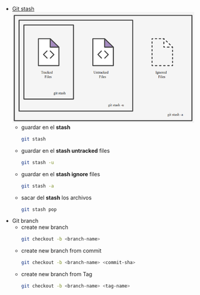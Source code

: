 - [Git stash](https://www.atlassian.com/git/tutorials/saving-changes/git-stash) 
  ![image.png](../assets/image_1644800480829_0.png)
	- guardar en el **stash**
	  ```sh 
	  git stash
	  ```
	- guardar en el **stash untracked** files
	  ``` sh
	  git stash -u
	  ```
	- guardar en el **stash ignore** files
	  ``` sh
	  git stash -a
	  ```
	- sacar del **stash** los archivos
	  ```sh
	  git stash pop
	  ```
- Git branch
	- create new branch
	  ```sh
	  git checkout -b <branch-name>
	  ```
	- create new branch from commit
	  ```sh
	  git checkout -b <branch-name> <commit-sha>
	  ```
	- create new branch from Tag
	  ```sh
	  git checkout -b <branch-name> <tag-name>
	  ```